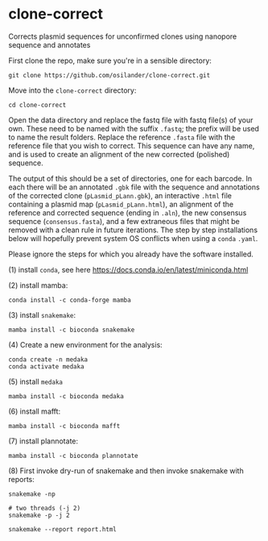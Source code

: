 # clone-correct
Corrects plasmid sequences for unconfirmed clones using nanopore sequence and annotates

First clone the repo, make sure you're in a sensible directory:
```
git clone https://github.com/osilander/clone-correct.git
```
Move into the `clone-correct` directory:
```
cd clone-correct
```

Open the data directory and replace the fastq file with fastq file(s) of your own. These need to be named with the suffix `.fastq`; the prefix will be used to name the result folders. Replace the reference `.fasta` file with the reference file that you wish to correct. This sequence can have any name, and is used to create an alignment of the new corrected (polished) sequence.

The output of this should be a set of directories, one for each barcode. In each there will be an annotated `.gbk` file with the sequence and annotations of the corrected clone (`pLasmid_pLann.gbk`), an interactive `.html` file containing a plasmid map (`pLasmid_pLann.html`), an alignment of the reference and corrected sequence (ending in `.aln`), the new consensus sequence (`consensus.fasta`), and a few extraneous files that might be removed with a clean rule in future iterations. The step by step installations below will hopefully prevent system OS conflicts when using a `conda` `.yaml`.

Please ignore the steps for which you already have the software installed.

(1) install `conda`, see here https://docs.conda.io/en/latest/miniconda.html

(2) install mamba:
```
conda install -c conda-forge mamba
```

(3) install `snakemake`:
```
mamba install -c bioconda snakemake
```
(4) Create a new environment for the analysis:
```
conda create -n medaka
conda activate medaka
```

(5) install `medaka`
```
mamba install -c bioconda medaka
```

(6) install mafft:
```
mamba install -c bioconda mafft
```

(7) install plannotate:
```
mamba install -c bioconda plannotate
```

(8) First invoke dry-run of snakemake and then invoke snakemake with reports:
```
snakemake -np
```
```
# two threads (-j 2)
snakemake -p -j 2
```
```
snakemake --report report.html
```
